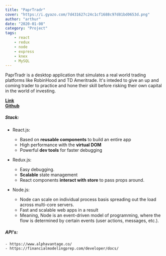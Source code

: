 ```yaml
---
title: "PaprTradr"
cover: "https://i.gyazo.com/7d431627c24c1cf1688c97d81bd0653d.png"
author: "arthur"
date: "2020-01-08"
category: "Project"
tags:
    - react
    - redux
    - node
    - express
    - knex
    - MySQL
---
```


PaprTradr is a desktop application that simulates a real world trading platforms like RobinHood and TD Ameritrade. It's inteded to give an up and coming trader to practice and hone their skill before risking their own capital in the world of investing.

**[Link](https://papr-tradr.netlify.com/)**  
**[Github](https://github.com/Paper-Trader)**

##### Stack:
- React.js:
    - Based on **reusable components** to build an entire app
    - High performance with the **virtual DOM**
    - Powerful **dev tools** for faster debugging

- Redux.js:
    - Easy debugging.
    - **Scalable** state management
    - React components **interact with store** to pass props around.

- Node.js:
    - Node can scale on individual process basis spreading out the load across multi-core servers.
    - Fast and scalable web apps in a result
    - Meaning, Node is an event-driven model of programming, where the flow is determined by certain events (user actions, messages, etc.).

##### API's:
    - https://www.alphavantage.co/
    - https://financialmodelingprep.com/developer/docs/